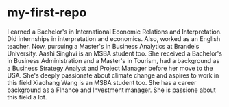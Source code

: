 # my-first-repo
I earned a Bachelor's in International Economic Relations and Interpretation. Did internships in interpretation and economics. Also, worked as an English teacher. Now, pursuing a Master's in Business Analytics at Brandeis University.
Aashi Singhvi is an MSBA student too. She received a Bachelor's in Business Administration and a Master's in Tourism, had a background as a Business Strategy Analyst and Project Manager before her move to the USA. She's deeply passionate about climate change and aspires to work in this field
Xiaohang Wang is an MSBA student too. She has a career background as a FInance and Investment manager. She is passione about this field a lot.
